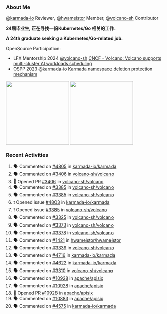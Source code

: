 ### About Me
[@karmada-io](https://github.com/karmada-io) Reviewer, [@hwameistor](https://github.com/hwameistor) Member, [@volcano-sh](https://github.com/volcano-sh) Contributor

**24届毕业生, 正在寻找一份Kubernetes/Go 相关的工作.**

**A 24th graduate seeking a Kubernetes/Go-related job.**

OpenSource Participation:
- LFX Mentorship 2024 [@volcano-sh](https://github.com/volcano-sh) [CNCF - Volcano: Volcano supports multi-cluster AI workloads scheduling](https://mentorship.lfx.linuxfoundation.org/project/132a4971-6969-4ca6-a695-783ece3ac768)
- OSPP 2023 [@karmada-io](https://github.com/karmada-io) [Karmada namespace deletion protection mechanism](https://summer-ospp.ac.cn/2023/org/prodetail/235c40372?lang=en&list=pro)

<div style="display: flex; gap: 3px;">
  <img height="200px" src="https://github-readme-stats.vercel.app/api?username=Vacant2333&show_icons=true&theme=flag-india&count_private=true&hide_rank=true&include_all_commits=true">
  <img height="200px" src="https://github-readme-stats.vercel.app/api/top-langs/?username=Vacant2333&layout=donut">
</div>

### Recent Activities
<!--START_SECTION:activity-->
1. 🗣 Commented on [#4805](https://github.com/karmada-io/karmada/issues/4805#issuecomment-2060272031) in [karmada-io/karmada](https://github.com/karmada-io/karmada)
2. 🗣 Commented on [#3406](https://github.com/volcano-sh/volcano/pull/3406#issuecomment-2051747764) in [volcano-sh/volcano](https://github.com/volcano-sh/volcano)
3. 💪 Opened PR [#3406](https://github.com/volcano-sh/volcano/pull/3406) in [volcano-sh/volcano](https://github.com/volcano-sh/volcano)
4. 🗣 Commented on [#3385](https://github.com/volcano-sh/volcano/issues/3385#issuecomment-2041765276) in [volcano-sh/volcano](https://github.com/volcano-sh/volcano)
5. 🗣 Commented on [#3385](https://github.com/volcano-sh/volcano/issues/3385#issuecomment-2041299534) in [volcano-sh/volcano](https://github.com/volcano-sh/volcano)
6. ❗ Opened issue [#4803](https://github.com/karmada-io/karmada/issues/4803) in [karmada-io/karmada](https://github.com/karmada-io/karmada)
7. ❗ Opened issue [#3385](https://github.com/volcano-sh/volcano/issues/3385) in [volcano-sh/volcano](https://github.com/volcano-sh/volcano)
8. 🗣 Commented on [#3325](https://github.com/volcano-sh/volcano/pull/3325#issuecomment-2030061276) in [volcano-sh/volcano](https://github.com/volcano-sh/volcano)
9. 🗣 Commented on [#3373](https://github.com/volcano-sh/volcano/issues/3373#issuecomment-2030011085) in [volcano-sh/volcano](https://github.com/volcano-sh/volcano)
10. 🗣 Commented on [#3378](https://github.com/volcano-sh/volcano/issues/3378#issuecomment-2029990510) in [volcano-sh/volcano](https://github.com/volcano-sh/volcano)
11. 🗣 Commented on [#1421](https://github.com/hwameistor/hwameistor/issues/1421#issuecomment-2020789779) in [hwameistor/hwameistor](https://github.com/hwameistor/hwameistor)
12. 🗣 Commented on [#3339](https://github.com/volcano-sh/volcano/pull/3339#issuecomment-2008741835) in [volcano-sh/volcano](https://github.com/volcano-sh/volcano)
13. 🗣 Commented on [#4716](https://github.com/karmada-io/karmada/pull/4716#issuecomment-2002443162) in [karmada-io/karmada](https://github.com/karmada-io/karmada)
14. 🗣 Commented on [#4622](https://github.com/karmada-io/karmada/pull/4622#issuecomment-1937043158) in [karmada-io/karmada](https://github.com/karmada-io/karmada)
15. 🗣 Commented on [#3310](https://github.com/volcano-sh/volcano/issues/3310#issuecomment-1935216842) in [volcano-sh/volcano](https://github.com/volcano-sh/volcano)
16. 🗣 Commented on [#10928](https://github.com/apache/apisix/pull/10928#issuecomment-1933499079) in [apache/apisix](https://github.com/apache/apisix)
17. 🗣 Commented on [#10928](https://github.com/apache/apisix/pull/10928#issuecomment-1933498159) in [apache/apisix](https://github.com/apache/apisix)
18. 💪 Opened PR [#10928](https://github.com/apache/apisix/pull/10928) in [apache/apisix](https://github.com/apache/apisix)
19. 🗣 Commented on [#10883](https://github.com/apache/apisix/pull/10883#issuecomment-1931380021) in [apache/apisix](https://github.com/apache/apisix)
20. 🗣 Commented on [#4575](https://github.com/karmada-io/karmada/pull/4575#issuecomment-1926870663) in [karmada-io/karmada](https://github.com/karmada-io/karmada)
<!--END_SECTION:activity-->
